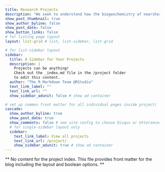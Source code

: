 ```yaml
---
title: Research Projects
description: "We seek to understand how the biogeochemistry of nearshore waters and the maintenance of coral reef structures are affected by local impacts and global environmental change with an emphasis on the coastal ecosystems of Puerto Rico. We also seek to address related questions as part of developing partnerships with local governmental agencies, non-profits, and community groups. Please contact Dr. Courtney (travis.courtney@upr.edu) to discuss any potential collaborations and click below to learn more about our current projects."
show_post_thumbnail: true
show_author_byline: false
show_post_date: false
show_button_links: false
# for listing page layout
layout: list-grid # list, list-sidebar, list-grid

# for list-sidebar layout
sidebar: 
  title: A Sidebar for Your Projects
  description: |
    Projects can be anything!
    Check out the _index.md file in the /project folder 
    to edit this content.
  author: "The R Markdown Team @RStudio"
  text_link_label: ""
  text_link_url: ""
  show_sidebar_adunit: false # show ad container

# set up common front matter for all individual pages inside project/
cascade:    
  show_author_byline: true
  show_post_date: true
  show_comments: false # see site config to choose Disqus or Utterances
  # for single-sidebar layout only
  sidebar:
    text_link_label: View all projects
    text_link_url: /project/
    show_sidebar_adunit: true # show ad container
---
```


** No content for the project index. This file provides front matter for the blog including the layout and boolean options. **
